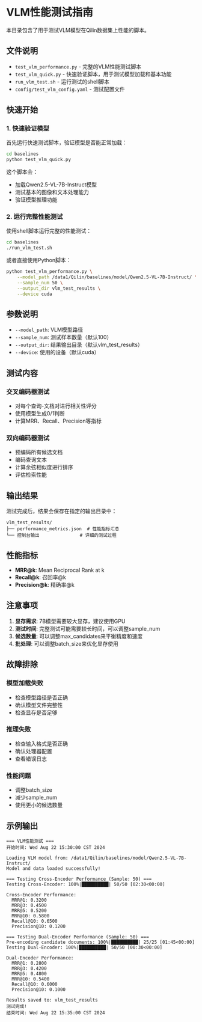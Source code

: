 # VLM性能测试指南

本目录包含了用于测试VLM模型在Qilin数据集上性能的脚本。

## 文件说明

- `test_vlm_performance.py` - 完整的VLM性能测试脚本
- `test_vlm_quick.py` - 快速验证脚本，用于测试模型加载和基本功能
- `run_vlm_test.sh` - 运行测试的shell脚本
- `config/test_vlm_config.yaml` - 测试配置文件

## 快速开始

### 1. 快速验证模型

首先运行快速测试脚本，验证模型是否能正常加载：

```bash
cd baselines
python test_vlm_quick.py
```

这个脚本会：
- 加载Qwen2.5-VL-7B-Instruct模型
- 测试基本的图像和文本处理能力
- 验证模型推理功能

### 2. 运行完整性能测试

使用shell脚本运行完整的性能测试：

```bash
cd baselines
./run_vlm_test.sh
```

或者直接使用Python脚本：

```bash
python test_vlm_performance.py \
    --model_path /data1/Qilin/baselines/model/Qwen2.5-VL-7B-Instruct/ \
    --sample_num 50 \
    --output_dir vlm_test_results \
    --device cuda
```

## 参数说明

- `--model_path`: VLM模型路径
- `--sample_num`: 测试样本数量（默认100）
- `--output_dir`: 结果输出目录（默认vlm_test_results）
- `--device`: 使用的设备（默认cuda）

## 测试内容

### 交叉编码器测试
- 对每个查询-文档对进行相关性评分
- 使用模型生成0/1判断
- 计算MRR、Recall、Precision等指标

### 双向编码器测试
- 预编码所有候选文档
- 编码查询文本
- 计算余弦相似度进行排序
- 评估检索性能

## 输出结果

测试完成后，结果会保存在指定的输出目录中：

```
vlm_test_results/
├── performance_metrics.json  # 性能指标汇总
└── 控制台输出               # 详细的测试过程
```

## 性能指标

- **MRR@k**: Mean Reciprocal Rank at k
- **Recall@k**: 召回率@k
- **Precision@k**: 精确率@k

## 注意事项

1. **显存需求**: 7B模型需要较大显存，建议使用GPU
2. **测试时间**: 完整测试可能需要较长时间，可以调整sample_num
3. **候选数量**: 可以调整max_candidates来平衡精度和速度
4. **批处理**: 可以调整batch_size来优化显存使用

## 故障排除

### 模型加载失败
- 检查模型路径是否正确
- 确认模型文件完整性
- 检查显存是否足够

### 推理失败
- 检查输入格式是否正确
- 确认处理器配置
- 查看错误日志

### 性能问题
- 调整batch_size
- 减少sample_num
- 使用更小的候选数量

## 示例输出

```
=== VLM性能测试 ===
开始时间: Wed Aug 22 15:30:00 CST 2024

Loading VLM model from: /data1/Qilin/baselines/model/Qwen2.5-VL-7B-Instruct/
Model and data loaded successfully!

=== Testing Cross-Encoder Performance (Sample: 50) ===
Testing Cross-Encoder: 100%|██████████| 50/50 [02:30<00:00]

Cross-Encoder Performance:
  MRR@1: 0.3200
  MRR@3: 0.4500
  MRR@5: 0.5200
  MRR@10: 0.5800
  Recall@10: 0.6500
  Precision@10: 0.1200

=== Testing Dual-Encoder Performance (Sample: 50) ===
Pre-encoding candidate documents: 100%|██████████| 25/25 [01:45<00:00]
Testing Dual-Encoder: 100%|██████████| 50/50 [00:30<00:00]

Dual-Encoder Performance:
  MRR@1: 0.2800
  MRR@3: 0.4200
  MRR@5: 0.4800
  MRR@10: 0.5400
  Recall@10: 0.6000
  Precision@10: 0.1000

Results saved to: vlm_test_results
测试完成!
结束时间: Wed Aug 22 15:35:00 CST 2024
```
